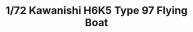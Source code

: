 ---
layout: product
title: "1/72  Kawanishi H6K5 Type 97 Flying Boat "
price: "TBA" 
desc: "Maketa"
img_path: "/assets/img/HASE 02334.webp"
brand: "Hasegawa"
available: false
special_offer: false
new: false
soon: false
cat: "010000"
subcat: "015700"
subsubcat: "0N/A"
sifra: "HASE 02334"
popular: false
spec: false
---
